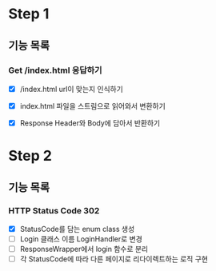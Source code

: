 # Step 1

## 기능 목록
### Get /index.html 응답하기
- [x] /index.html url이 맞는지 인식하기
- [x] index.html 파일을 스트림으로 읽어와서 변환하기
- [x] Response Header와 Body에 담아서 반환하기


# Step 2
## 기능 목록
### HTTP Status Code 302
- [x] StatusCode를 담는 enum class 생성
- [ ] Login 클래스 이름 LoginHandler로 변경
- [ ] ResponseWrapper에서 login 함수로 분리
- [ ] 각 StatusCode에 따라 다른 페이지로 리다이렉트하는 로직 구현
